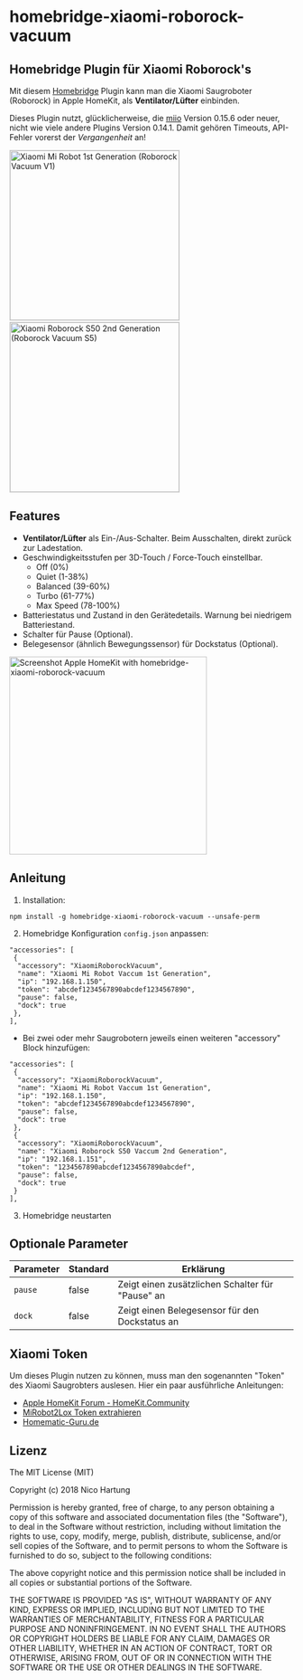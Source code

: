 # homebridge-xiaomi-roborock-vacuum

## Homebridge Plugin für Xiaomi Roborock's 

Mit diesem [Homebridge](https://github.com/nfarina/homebridge) Plugin kann man die Xiaomi Saugroboter (Roborock) in Apple HomeKit, als **Ventilator/Lüfter** einbinden. 

Dieses Plugin nutzt, glücklicherweise, die [miio](https://github.com/aholstenson/miio) Version 0.15.6 oder neuer, nicht wie viele andere Plugins Version 0.14.1. Damit gehören Timeouts, API-Fehler vorerst der _Vergangenheit_ an!

<img src="https://raw.githubusercontent.com/nicoh88/homebridge-xiaomi-roborock-vacuum/master/rockrobo.vacuum.v1.jpg" style="border:1px solid lightgray" alt="Xiaomi Mi Robot 1st Generation (Roborock Vacuum V1)" width="300">&nbsp;&nbsp;&nbsp;<img src="https://raw.githubusercontent.com/nicoh88/homebridge-xiaomi-roborock-vacuum/master/roborock.vacuum.s5.jpg" style="border:1px solid lightgray" alt="Xiaomi Roborock S50 2nd Generation (Roborock Vacuum S5)" width="300">


## Features

* **Ventilator/Lüfter** als Ein-/Aus-Schalter. Beim Ausschalten, direkt zurück zur Ladestation.
* Geschwindigkeitsstufen per 3D-Touch / Force-Touch einstellbar.
  - Off (0%)
  - Quiet (1-38%)
  - Balanced (39-60%)
  - Turbo (61-77%)
  - Max Speed (78-100%)
* Batteriestatus und Zustand in den Gerätedetails. Warnung bei niedrigem Batteriestand.
* Schalter für Pause (Optional).
* Belegesensor (ähnlich Bewegungssensor) für Dockstatus (Optional).

<img src="https://github.com/nicoh88/homebridge-xiaomi-roborock-vacuum/blob/master/screenshot.jpg?raw=true" alt="Screenshot Apple HomeKit with homebridge-xiaomi-roborock-vacuum" width="350">


## Anleitung

1. Installation:

`npm install -g homebridge-xiaomi-roborock-vacuum --unsafe-perm`

2. Homebridge Konfiguration `config.json` anpassen:

```
"accessories": [
 {
  "accessory": "XiaomiRoborockVacuum",
  "name": "Xiaomi Mi Robot Vaccum 1st Generation",
  "ip": "192.168.1.150",
  "token": "abcdef1234567890abcdef1234567890",
  "pause": false,
  "dock": true
 },
],
```

- Bei zwei oder mehr Saugrobotern jeweils einen weiteren "accessory" Block hinzufügen: 

```
"accessories": [
 {
  "accessory": "XiaomiRoborockVacuum",
  "name": "Xiaomi Mi Robot Vaccum 1st Generation",
  "ip": "192.168.1.150",
  "token": "abcdef1234567890abcdef1234567890",
  "pause": false,
  "dock": true
 },
 {
  "accessory": "XiaomiRoborockVacuum",
  "name": "Xiaomi Roborock S50 Vaccum 2nd Generation",
  "ip": "192.168.1.151",
  "token": "1234567890abcdef1234567890abcdef",
  "pause": false,
  "dock": true
 }
],
```

3. Homebridge neustarten


## Optionale Parameter

| Parameter | Standard  | Erklärung |
|---|---|---|
| `pause` | false | Zeigt einen zusätzlichen Schalter für "Pause" an |
| `dock` | false | Zeigt einen Belegesensor für den Dockstatus an |


## Xiaomi Token

Um dieses Plugin nutzen zu können, muss man den sogenannten "Token" des Xiaomi Saugrobters auslesen. Hier ein paar ausführliche Anleitungen:
- [Apple HomeKit Forum - HomeKit.Community](https://forum.smartapfel.de/forum/thread/370-xiaomi-token-auslesen/)
- [MiRobot2Lox Token extrahieren](http://www.loxwiki.eu/display/LOXBERRY/Token+extrahieren)
- [Homematic-Guru.de](https://homematic-guru.de/xiaomi-vacuum-staubsauger-roboter-mit-homematic-steuern)


## Lizenz

The MIT License (MIT)

Copyright (c) 2018 Nico Hartung

Permission is hereby granted, free of charge, to any person obtaining a copy
of this software and associated documentation files (the "Software"), to deal
in the Software without restriction, including without limitation the rights
to use, copy, modify, merge, publish, distribute, sublicense, and/or sell
copies of the Software, and to permit persons to whom the Software is
furnished to do so, subject to the following conditions:

The above copyright notice and this permission notice shall be included in all
copies or substantial portions of the Software.

THE SOFTWARE IS PROVIDED "AS IS", WITHOUT WARRANTY OF ANY KIND, EXPRESS OR
IMPLIED, INCLUDING BUT NOT LIMITED TO THE WARRANTIES OF MERCHANTABILITY,
FITNESS FOR A PARTICULAR PURPOSE AND NONINFRINGEMENT. IN NO EVENT SHALL THE
AUTHORS OR COPYRIGHT HOLDERS BE LIABLE FOR ANY CLAIM, DAMAGES OR OTHER
LIABILITY, WHETHER IN AN ACTION OF CONTRACT, TORT OR OTHERWISE, ARISING FROM,
OUT OF OR IN CONNECTION WITH THE SOFTWARE OR THE USE OR OTHER DEALINGS IN THE
SOFTWARE.

